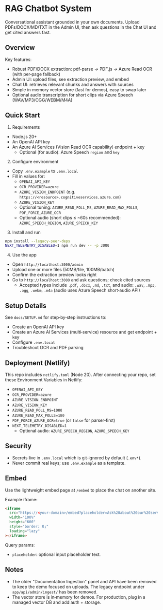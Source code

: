 # RAG Chatbot System

Conversational assistant grounded in your own documents. Upload PDFs/DOCX/MD/TXT in the Admin UI, then ask questions in the Chat UI and get cited answers fast.

## Overview

Key features:

- Robust PDF/DOCX extraction: pdf-parse → PDF.js → Azure Read OCR (with per‑page fallback)
- Admin UI: upload files, see extraction preview, and embed
- Chat UI: retrieves relevant chunks and answers with sources
- Simple in‑memory vector store (fast for demos), easy to swap later
- Optional audio transcription for short clips via Azure Speech (WAV/MP3/OGG/WEBM/M4A)

## Quick Start

1) Requirements

- Node.js 20+
- An OpenAI API key
- An Azure AI Services (Vision Read OCR capability) endpoint + key
  - Optional (for audio): Azure Speech `region` and `key`

2) Configure environment

- Copy `.env.example` to `.env.local`
- Fill in values for:
  - `OPENAI_API_KEY`
  - `OCR_PROVIDER=azure`
  - `AZURE_VISION_ENDPOINT` (e.g. `https://<resource>.cognitiveservices.azure.com`)
  - `AZURE_VISION_KEY`
  - Optional tuning: `AZURE_READ_POLL_MS`, `AZURE_READ_MAX_POLLS`, `PDF_FORCE_AZURE_OCR`
  - Optional audio (short clips ≤ ~60s recommended): `AZURE_SPEECH_REGION`, `AZURE_SPEECH_KEY`

3) Install and run

```bash
npm install --legacy-peer-deps
NEXT_TELEMETRY_DISABLED=1 npm run dev -- -p 3000
```

4) Use the app

- Open `http://localhost:3000/admin`
- Upload one or more files (50MB/file, 100MB/batch)
- Confirm the extraction preview looks right
- Go to `http://localhost:3000` and ask questions; check cited sources
  - Accepted types include `.pdf`, `.docx`, `.md`, `.txt`, and audio: `.wav`, `.mp3`, `.ogg`, `.webm`, `.m4a` (audio uses Azure Speech short‑audio API)

## Setup Details

See `docs/SETUP.md` for step‑by‑step instructions to:

- Create an OpenAI API key
- Create an Azure AI Services (multi‑service) resource and get endpoint + key
- Configure `.env.local`
- Troubleshoot OCR and PDF parsing

## Deployment (Netlify)

This repo includes `netlify.toml` (Node 20). After connecting your repo, set these Environment Variables in Netlify:

- `OPENAI_API_KEY`
- `OCR_PROVIDER=azure`
- `AZURE_VISION_ENDPOINT`
- `AZURE_VISION_KEY`
- `AZURE_READ_POLL_MS=1000`
- `AZURE_READ_MAX_POLLS=180`
- `PDF_FORCE_AZURE_OCR=true` (or `false` for parser‑first)
- `NEXT_TELEMETRY_DISABLED=1`
  - Optional audio: `AZURE_SPEECH_REGION`, `AZURE_SPEECH_KEY`

## Security

- Secrets live in `.env.local` which is git‑ignored by default (`.env*`).
- Never commit real keys; use `.env.example` as a template.

## Embed

Use the lightweight embed page at `/embed` to place the chat on another site.

Example iframe:

```html
<iframe
  src="https://<your-domain>/embed?placeholder=Ask%20about%20our%20services..."
  width="100%"
  height="600"
  style="border: 0;"
  loading="lazy"
></iframe>
```

Query params:
- `placeholder`: optional input placeholder text.

## Notes

- The older "Documentation Ingestion" panel and API have been removed to keep the demo focused on uploads. The legacy endpoint under `app/api/admin/ingest/` has been removed.
- The vector store is in‑memory for demos. For production, plug in a managed vector DB and add auth + storage.
